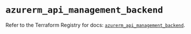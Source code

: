 # `azurerm_api_management_backend`

Refer to the Terraform Registry for docs: [`azurerm_api_management_backend`](https://registry.terraform.io/providers/hashicorp/azurerm/4.36.0/docs/resources/api_management_backend).
